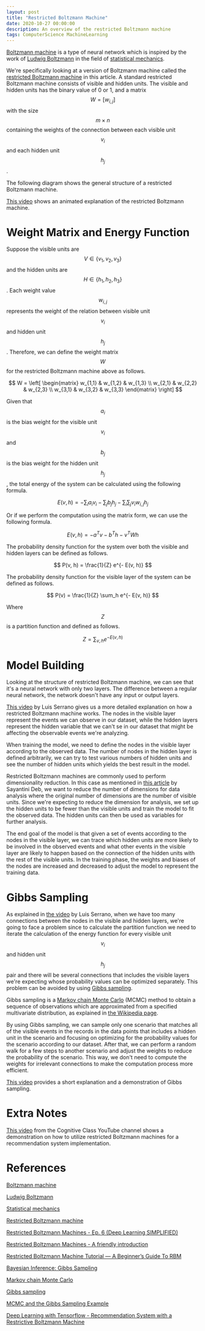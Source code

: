 ```yaml
---
layout: post
title: "Restricted Boltzmann Machine"
date: 2020-10-27 00:00:00
description: An overview of the restricted Boltzmann machine
tags: ComputerScience MachineLearning
---
```


[Boltzmann machine](https://en.wikipedia.org/wiki/Boltzmann_machine) is a type of neural network which is inspired by the work of [Ludwig Boltzmann](https://en.wikipedia.org/wiki/Ludwig_Boltzmann) in the field of [statistical mechanics](https://en.wikipedia.org/wiki/Statistical_mechanics).

We're specifically looking at a version of Boltzmann machine called the [restricted Boltzmann machine](https://en.wikipedia.org/wiki/Restricted_Boltzmann_machine) in this article. A standard restricted Boltzmann machine consists of visible and hidden units. The visible and hidden units has the binary value of 0 or 1, and a matrix $$W = [w_{i, j}]$$ with the size $$m \times n$$ containing the weights of the connection between each visible unit $$v_i$$ and each hidden unit $$h_j$$.

The following diagram shows the general structure of a restricted Boltzmann machine.

<script type="text/tikz">
  \begin{tikzpicture}
    \draw (1.5,4.25) node {Visible Layer};
    \draw (5.5,4.25) node {Hidden Layer};

    \draw (0,0) rectangle (3,4);
    \draw (1.5,3.25) circle (0.2in);
    \draw (1.5,2) circle (0.2in);
    \draw (1.5,0.75) circle (0.2in);

    \draw (4,0) rectangle (7,4);
    \draw (5.5,3.25) circle (0.2in);
    \draw (5.5,2) circle (0.2in);
    \draw (5.5,0.75) circle (0.2in);

    \draw [-] (2,3.25) -- (5,3.25);
    \draw [-] (2,3.25) -- (5,2);
    \draw [-] (2,3.25) -- (5,0.75);

    \draw [-] (2,2) -- (5,3.25);
    \draw [-] (2,2) -- (5,2);
    \draw [-] (2,2) -- (5,0.75);

    \draw [-] (2,0.75) -- (5,3.25);
    \draw [-] (2,0.75) -- (5,2);
    \draw [-] (2,0.75) -- (5,0.75);
  \end{tikzpicture}
</script>

[This video](https://www.youtube.com/watch?v=puux7KZQfsE) shows an animated explanation of the restricted Boltzmann machine.

# Weight Matrix and Energy Function

Suppose the visible units are $$V \in \{ v_1, v_2, v_3 \}$$ and the hidden units are $$H \in \{ h_1, h_2, h_3 \}$$. Each weight value $$w_{i,j}$$ represents the weight of the relation between visible unit $$v_i$$ and hidden unit $$h_j$$. Therefore, we can define the weight matrix $$W$$ for the restricted Boltzmann machine above as follows.

$$
W = \left[
  \begin{matrix}
  w_{1,1} & w_{1,2} & w_{1,3} \\
  w_{2,1} & w_{2,2} & w_{2,3} \\
  w_{3,1} & w_{3,2} & w_{3,3}
  \end{matrix}
\right]
$$

Given that $$a_i$$ is the bias weight for the visible unit $$v_i$$ and $$b_j$$ is the bias weight for the hidden unit $$h_j$$, the total energy of the system can be calculated using the following formula.

$$
E(v, h) = - \sum_{i} a_i v_i - \sum_{j} b_j h_j - \sum_{i} \sum_{j} v_i w_{i,j} h_j
$$

Or if we perform the computation using the matrix form, we can use the following formula.

$$
E(v, h) = - a^{T} v - b^{T} h - v^{T} W h
$$

The probability density function for the system over both the visible and hidden layers can be defined as follows.

$$
P(v, h) = \frac{1}{Z} e^{- E(v, h)}
$$

The probability density function for the visible layer of the system can be defined as follows.

$$
P(v) = \frac{1}{Z} \sum_h e^{- E(v, h)}
$$

Where $$Z$$ is a partition function and defined as follows.

$$
Z = \sum_{v, h} e^{- E(v, h)}
$$

# Model Building

Looking at the structure of restricted Boltzmann machine, we can see that it's a neural network with only two layers. The difference between a regular neural network, the network doesn't have any input or output layers.

[This video](https://www.youtube.com/watch?v=Fkw0_aAtwIw) by Luis Serrano gives us a more detailed explanation on how a restricted Boltzmann machine works. The nodes in the visible layer represent the events we can observe in our dataset, while the hidden layers represent the hidden variable that we can't se in our dataset that might be affecting the observable events we're analyzing.

When training the model, we need to define the nodes in the visible layer according to the observed data. The number of nodes in the hidden layer is defined arbitrarily, we can try to test various numbers of hidden units and see the number of hidden units which yields the best result in the model.

Restricted Boltzmann machines are commonly used to perform dimensionality reduction. In this case as mentioned in [this article](https://medium.com/edureka/restricted-boltzmann-machine-tutorial-991ae688c154) by Sayantini Deb, we want to reduce the number of dimensions for data analysis where the original number of dimensions are the number of visible units. Since we're expecting to reduce the dimension for analysis, we set up the hidden units to be fewer than the visible units and train the model to fit the observed data. The hidden units can then be used as variables for further analysis.

The end goal of the model is that given a set of events according to the nodes in the visible layer, we can trace which hidden units are more likely to be involved in the observed events and what other events in the visible layer are likely to happen based on the connection of the hidden units with the rest of the visible units. In the training phase, the weights and biases of the nodes are increased and decreased to adjust the model to represent the training data.

# Gibbs Sampling

As explained in [the video](https://www.youtube.com/watch?v=Fkw0_aAtwIw) by Luis Serrano, when we have too many connections between the nodes in the visible and hidden layers, we're going to face a problem since to calculate the partition function we need to iterate the calculation of the energy function for every visible unit $$v_i$$ and hidden unit $$h_j$$ pair and there will be several connections that includes the visible layers we're expecting whose probability values can be optimized separately. This problem can be avoided by using [Gibbs sampling](http://www.mit.edu/~ilkery/papers/GibbsSampling.pdf).

Gibbs sampling is a [Markov chain Monte Carlo](https://en.wikipedia.org/wiki/Markov_chain_Monte_Carlo) (MCMC) method to obtain a sequence of observations which are approximated from a specified multivariate distribution, as explained in [the Wikipedia page](https://en.wikipedia.org/wiki/Gibbs_sampling).

By using Gibbs sampling, we can sample only one scenario that matches all of the visible events in the records in the data points that includes a hidden unit in the scenario and focusing on optimizing for the probability values for the scenario according to our dataset. After that, we can perform a random walk for a few steps to another scenario and adjust the weights to reduce the probability of the scenario. This way, we don't need to compute the weights for irrelevant connections to make the computation process more efficient.

[This video](https://www.youtube.com/watch?v=tre4zz7pnlE) provides a short explanation and a demonstration of Gibbs sampling.

# Extra Notes

[This video](https://www.youtube.com/watch?v=8EaVZbmAnV0) from the Cognitive Class YouTube channel shows a demonstration on how to utilize restricted Boltzmann machines for a recommendation system implementation.

# References

[Boltzmann machine](https://en.wikipedia.org/wiki/Boltzmann_machine)

[Ludwig Boltzmann](https://en.wikipedia.org/wiki/Ludwig_Boltzmann)

[Statistical mechanics](https://en.wikipedia.org/wiki/Statistical_mechanics)

[Restricted Boltzmann machine](https://en.wikipedia.org/wiki/Restricted_Boltzmann_machine)

[Restricted Boltzmann Machines - Ep. 6 (Deep Learning SIMPLIFIED)](https://www.youtube.com/watch?v=puux7KZQfsE)

[Restricted Boltzmann Machines - A friendly introduction](https://www.youtube.com/watch?v=Fkw0_aAtwIw)

[Restricted Boltzmann Machine Tutorial — A Beginner’s Guide To RBM](https://medium.com/edureka/restricted-boltzmann-machine-tutorial-991ae688c154)

[Bayesian Inference: Gibbs Sampling](http://www.mit.edu/~ilkery/papers/GibbsSampling.pdf)

[Markov chain Monte Carlo](https://en.wikipedia.org/wiki/Markov_chain_Monte_Carlo)

[Gibbs sampling](https://en.wikipedia.org/wiki/Gibbs_sampling)

[MCMC and the Gibbs Sampling Example](https://www.youtube.com/watch?v=tre4zz7pnlE)

[Deep Learning with Tensorflow - Recommendation System with a Restrictive Boltzmann Machine](https://www.youtube.com/watch?v=8EaVZbmAnV0)
